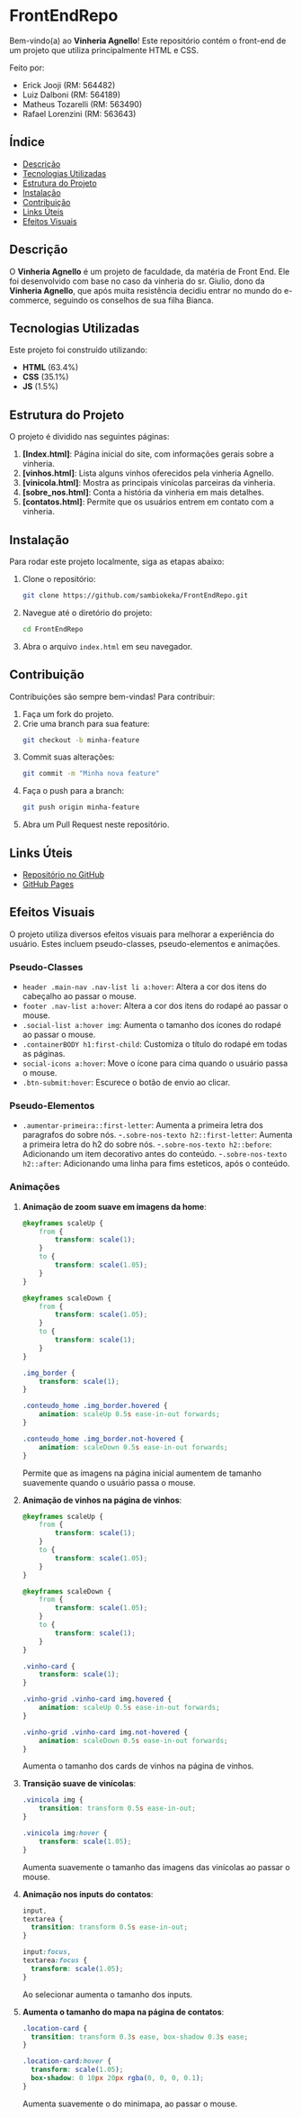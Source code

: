 # FrontEndRepo

Bem-vindo(a) ao **Vinheria Agnello**! Este repositório contém o front-end de um projeto que utiliza principalmente HTML e CSS. 

Feito por:<br>
- Erick Jooji (RM: 564482)<br>
- Luiz Dalboni (RM: 564189)<br>
- Matheus Tozarelli (RM: 563490)<br>
- Rafael Lorenzini (RM: 563643)

## Índice

- [Descrição](#descrição)
- [Tecnologias Utilizadas](#tecnologias-utilizadas)
- [Estrutura do Projeto](#estrutura-do-projeto)
- [Instalação](#instalação)
- [Contribuição](#contribuição)
- [Links Úteis](#links-úteis)
- [Efeitos Visuais](#efeitos-visuais)

## Descrição

O **Vinheria Agnello** é um projeto de faculdade, da matéria de Front End. Ele foi desenvolvido com base no caso da vinheria do sr. Giulio, dono da **Vinheria Agnello**, que após muita resistência decidiu entrar no mundo do e-commerce, seguindo os conselhos de sua filha Bianca.

## Tecnologias Utilizadas

Este projeto foi construído utilizando:

- **HTML** (63.4%)
- **CSS** (35.1%)
- **JS** (1.5%)

## Estrutura do Projeto

O projeto é dividido nas seguintes páginas:

1. **[Index.html]**: Página inicial do site, com informações gerais sobre a vinheria.
2. **[vinhos.html]**: Lista alguns vinhos oferecidos pela vinheria Agnello.
3. **[vinicola.html]**: Mostra as principais vinícolas parceiras da vinheria.
4. **[sobre_nos.html]**: Conta a história da vinheria em mais detalhes.
5. **[contatos.html]**: Permite que os usuários entrem em contato com a vinheria.

## Instalação

Para rodar este projeto localmente, siga as etapas abaixo:

1. Clone o repositório:
   ```bash
   git clone https://github.com/sambiokeka/FrontEndRepo.git
   ```

2. Navegue até o diretório do projeto:
   ```bash
   cd FrontEndRepo
   ```

3. Abra o arquivo `index.html` em seu navegador.

## Contribuição

Contribuições são sempre bem-vindas! Para contribuir:

1. Faça um fork do projeto.
2. Crie uma branch para sua feature:
   ```bash
   git checkout -b minha-feature
   ```
3. Commit suas alterações:
   ```bash
   git commit -m "Minha nova feature"
   ```
4. Faça o push para a branch:
   ```bash
   git push origin minha-feature
   ```
5. Abra um Pull Request neste repositório.

## Links Úteis

- [Repositório no GitHub](https://github.com/sambiokeka/FrontEndRepo)
- [GitHub Pages](https://sambiokeka.github.io/FrontEndRepo/)

## Efeitos Visuais

O projeto utiliza diversos efeitos visuais para melhorar a experiência do usuário. Estes incluem pseudo-classes, pseudo-elementos e animações.

### Pseudo-Classes
- `header .main-nav .nav-list li a:hover`: Altera a cor dos itens do cabeçalho ao passar o mouse.
- `footer .nav-list a:hover`: Altera a cor dos itens do rodapé ao passar o mouse.
- `.social-list a:hover img`: Aumenta o tamanho dos ícones do rodapé ao passar o mouse.
- `.containerBODY h1:first-child`: Customiza o título do rodapé em todas as páginas.
- `social-icons a:hover`: Move o ícone para cima quando o usuário passa o mouse.
- `.btn-submit:hover`: Escurece o botão de envio ao clicar.

### Pseudo-Elementos
- `.aumentar-primeira::first-letter`: Aumenta a primeira letra dos paragrafos do sobre nós.
-`.sobre-nos-texto h2::first-letter`: Aumenta a primeira letra do h2 do sobre nós.
-`.sobre-nos-texto h2::before`: Adicionando um item decorativo antes do conteúdo.
-`.sobre-nos-texto h2::after`: Adicionando uma linha para fims esteticos, após o conteúdo.

### Animações
1. **Animação de zoom suave em imagens da home**:
   ```css
   @keyframes scaleUp {
       from {
           transform: scale(1); 
       }
       to {
           transform: scale(1.05); 
       }
   }

   @keyframes scaleDown {
       from {
           transform: scale(1.05); 
       }
       to {
           transform: scale(1); 
       }
   }

   .img_border {
       transform: scale(1);
   }

   .conteudo_home .img_border.hovered {
       animation: scaleUp 0.5s ease-in-out forwards;
   }

   .conteudo_home .img_border.not-hovered {
       animation: scaleDown 0.5s ease-in-out forwards;
   }
   ```
   Permite que as imagens na página inicial aumentem de tamanho suavemente quando o usuário passa o mouse.

2. **Animação de vinhos na página de vinhos**:
   ```css
   @keyframes scaleUp {
       from {
           transform: scale(1); 
       }
       to {
           transform: scale(1.05); 
       }
   }

   @keyframes scaleDown {
       from {
           transform: scale(1.05); 
       }
       to {
           transform: scale(1); 
       }
   }

   .vinho-card {
       transform: scale(1);
   }

   .vinho-grid .vinho-card img.hovered {
       animation: scaleUp 0.5s ease-in-out forwards;
   }

   .vinho-grid .vinho-card img.not-hovered {
       animation: scaleDown 0.5s ease-in-out forwards;
   }
   ```
   Aumenta o tamanho dos cards de vinhos na página de vinhos.

3. **Transição suave de vinícolas**:
   ```css
   .vinicola img {
       transition: transform 0.5s ease-in-out; 
   }

   .vinicola img:hover {
       transform: scale(1.05);
   }
   ```
   Aumenta suavemente o tamanho das imagens das vinícolas ao passar o mouse.

4. **Animação nos inputs do contatos**:
   ```css
   input,
   textarea {
     transition: transform 0.5s ease-in-out;
   }
   
   input:focus,
   textarea:focus {
     transform: scale(1.05);
   }
   ```
   Ao selecionar aumenta o tamanho dos inputs.

5. **Aumenta o tamanho do mapa na página de contatos**:
   ```css
   .location-card {
     transition: transform 0.3s ease, box-shadow 0.3s ease;
   }
   
   .location-card:hover {
     transform: scale(1.05);
     box-shadow: 0 10px 20px rgba(0, 0, 0, 0.1);
   }
   ```
   Aumenta suavemente o do minimapa, ao passar o mouse.
